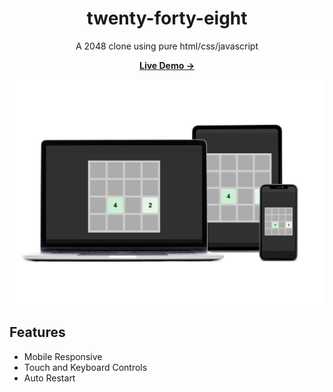<div align="center">

  # twenty-forty-eight

  A 2048 clone using pure html/css/javascript

  [**Live Demo →**](https://romanbalayan.github.io/twenty-forty-eight)

  ![Devices Mockup](images/twenty-forty-eight-mockup.png?raw=true "Mockup")

</div>

## Features

- Mobile Responsive
- Touch and Keyboard Controls
- Auto Restart
